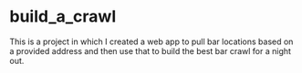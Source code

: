 # build_a_crawl
This is a project in which I created a web app to pull bar locations based on a provided address and then use that to build the best bar crawl for a night out.
